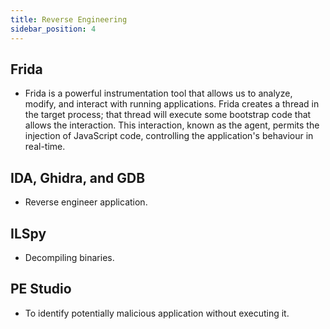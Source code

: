 ```yaml
---
title: Reverse Engineering
sidebar_position: 4
---
```



## Frida
- Frida is a powerful instrumentation tool that allows us to analyze, modify, and interact with running applications. Frida creates a thread in the target process; that thread will execute some bootstrap code that allows the interaction. This interaction, known as the agent, permits the injection of JavaScript code, controlling the application's behaviour in real-time.


## IDA, Ghidra, and GDB
- Reverse engineer application.

## ILSpy
- Decompiling binaries.

## PE Studio
- To identify potentially malicious application without executing it.

